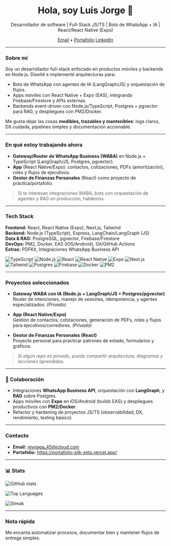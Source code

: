 <h1 align="center">Hola, soy Luis Jorge 👋</h1>
<p align="center">
  Desarrollador de software | Full-Stack JS/TS | Bots de WhatsApp + IA | React/React Native (Expo)
</p>

<p align="center">
  <a href="mailto:reynaga_45@icloud.com">Email</a> •
  <a href="https://portafolio-silk-zeta.vercel.app/" target="_blank">Portafolio</a>
  <a href="https://www.linkedin.com/in/luis-jorge-reynaga-56b257235/" target="_blank">LinkedIn</a>
</p>

---

### Sobre mí
Soy un desarrollador full-stack enfocado en productos móviles y backends en Node.js. Diseñé e implementé arquitecturas para:
- Bots de WhatsApp con agentes de IA (LangGraph/JS) y orquestación de flujos.
- Apps móviles con React Native + Expo (EAS), integrando Firebase/Firestore y APIs externas.
- Backends event-driven con Node.js/TypeScript, Postgres + pgvector para RAG, y despliegues con PM2/Docker.

Me gusta dejar las cosas **medibles, trazables y mantenibles**: logs claros, DX cuidada, pipelines simples y documentación accionable.

---

### En qué estoy trabajando ahora
- **Gateway/Router de WhatsApp Business (WABA)** en Node.js + TypeScript (LangGraph/JS, Postgres, pgvector).
- **App** (React Native/Expo): contactos, cotizaciones, PDFs (amortización), roles y flujos de ejecutivos.
- **Gestor de Finanzas Personales** (React) como proyecto de práctica/portafolio.

> Si te interesan integraciones WABA, bots con orquestación de agentes y RAG en producción, hablemos.

---

### Tech Stack
**Frontend:** React, React Native (Expo), Next.js, Tailwind  
**Backend:** Node.js (TypeScript), Express, LangChain/LangGraph (JS)  
**Data & RAG:** PostgreSQL, pgvector, Firebase/Firestore  
**DevOps:** PM2, Docker, EAS (iOS/Android), Git/GitHub Actions  
**Extras:** PDFKit, Integraciones WhatsApp Business API

<p>
  <img alt="TypeScript" src="https://img.shields.io/badge/TypeScript-3178C6?logo=typescript&logoColor=white">
  <img alt="Node.js" src="https://img.shields.io/badge/Node.js-339933?logo=node.js&logoColor=white">
  <img alt="React" src="https://img.shields.io/badge/React-20232a?logo=react&logoColor=61DAFB">
  <img alt="React Native" src="https://img.shields.io/badge/React_Native-20232a?logo=react&logoColor=61DAFB">
  <img alt="Expo" src="https://img.shields.io/badge/Expo-000020?logo=expo&logoColor=white">
  <img alt="Next.js" src="https://img.shields.io/badge/Next.js-000000?logo=nextdotjs&logoColor=white">
  <img alt="Tailwind" src="https://img.shields.io/badge/Tailwind-38B2AC?logo=tailwindcss&logoColor=white">
  <img alt="Postgres" src="https://img.shields.io/badge/PostgreSQL-4169E1?logo=postgresql&logoColor=white">
  <img alt="Firebase" src="https://img.shields.io/badge/Firebase-FFCA28?logo=firebase&logoColor=black">
  <img alt="Docker" src="https://img.shields.io/badge/Docker-2496ED?logo=docker&logoColor=white">
  <img alt="PM2" src="https://img.shields.io/badge/PM2-2B037A?logo=pm2&logoColor=white">
</p>

---

### Proyectos seleccionados
- **Gateway WABA con IA (Node.js + LangGraph/JS + Postgres/pgvector)**  
  Router de intenciones, manejo de sesiones, idempotencia, y agentes especializados. *(Privado)*

- **App (React Native/Expo)**  
  Gestión de contactos, cotizaciones, generación de PDFs, roles y flujos para ejecutivos/corredores. *(Privado)*


- **Gestor de Finanzas Personales (React)**  
  Proyecto personal para practicar patrones de estado, formularios y gráficos.

> *Si algún repo es privado, puedo compartir arquitectura, diagramas y lecciones aprendidas.*

---

### 🤝 Colaboración
- Integraciones **WhatsApp Business API**, orquestación con **LangGraph**, y **RAG** sobre Postgres.
- Apps móviles con **Expo** en iOS/Android (builds EAS) y despliegues productivos con **PM2/Docker**.
- Refactor y hardening de proyectos JS/TS (observabilidad, DX, rendimiento, testing básico).

---

### Contacto
- **Email:** reynaga_45@icloud.com  
- **Portafolio:** https://portafolio-silk-zeta.vercel.app/

---

### 📊 Stats
<p>
  <img src="https://github-readme-stats.vercel.app/api?username=Polarking3503&show_icons=true&theme=tokyonight" alt="GitHub stats" />
</p>
<p>
  <img src="https://github-readme-stats.vercel.app/api/top-langs/?username=Polarking3503&layout=compact&theme=tokyonight" alt="Top Languages" />
</p>


<p>
  <img src="https://streak-stats.demolab.com?user=Polarking3503&theme=tokyonight" alt="Streak" />
</p>

---

### Nota rápida
Me encanta automatizar procesos, documentar bien y mantener flujos de entrega simples.
